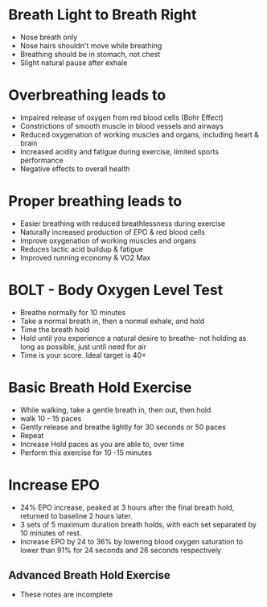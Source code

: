 # Breath Light to Breath Right
* Nose breath only
* Nose hairs shouldn't move while breathing
* Breathing should be in stomach, not chest
* Slight natural pause after exhale

# Overbreathing leads to
* Impaired release of oxygen from red blood cells (Bohr Effect)
* Constrictions of smooth muscle in blood vessels and airways
* Reduced oxygenation of working muscles and organs, including heart & brain
* Increased acidity and fatigue during exercise, limited sports performance
* Negative effects to overall health

# Proper breathing leads to
* Easier breathing with reduced breathlessness during exercise
* Naturally increased production of EPO & red blood cells
* Improve oxygenation of working muscles and organs
* Reduces lactic acid buildup & fatigue
* Improved running economy & VO2 Max

# BOLT - Body Oxygen Level Test
* Breathe normally for 10 minutes
* Take a normal breath in, then a normal exhale, and hold
* Time the breath hold
* Hold until you experience a natural desire to breathe- not holding as long as possible, just until need for air
* Time is your score. Ideal target is 40+

# Basic Breath Hold Exercise
* While walking, take a gentle breath in, then out, then hold
* walk 10 - 15 paces
* Gently release and breathe lightly for 30 seconds or 50 paces
* Repeat
* Increase Hold paces as you are able to, over time
* Perform this exercise for 10 -15 minutes

# Increase EPO
* 24% EPO increase, peaked at 3 hours after the final breath hold, returned to baseline 2 hours later.
* 3 sets of 5 maximum duration breath holds, with each set separated by 10 minutes of rest.
* Increase EPO by 24 to 36% by lowering blood oxygen saturation to lower than 91% for 24 seconds and 26 seconds respectively

## Advanced Breath Hold Exercise
* These notes are incomplete